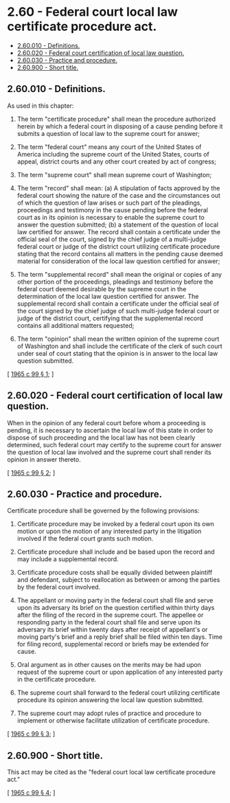 # 2.60 - Federal court local law certificate procedure act.
* [2.60.010 - Definitions.](#260010---definitions)
* [2.60.020 - Federal court certification of local law question.](#260020---federal-court-certification-of-local-law-question)
* [2.60.030 - Practice and procedure.](#260030---practice-and-procedure)
* [2.60.900 - Short title.](#260900---short-title)
## 2.60.010 - Definitions.
As used in this chapter:

1. The term "certificate procedure" shall mean the procedure authorized herein by which a federal court in disposing of a cause pending before it submits a question of local law to the supreme court for answer;

2. The term "federal court" means any court of the United States of America including the supreme court of the United States, courts of appeal, district courts and any other court created by act of congress;

3. The term "supreme court" shall mean supreme court of Washington;

4. The term "record" shall mean: (a) A stipulation of facts approved by the federal court showing the nature of the case and the circumstances out of which the question of law arises or such part of the pleadings, proceedings and testimony in the cause pending before the federal court as in its opinion is necessary to enable the supreme court to answer the question submitted; (b) a statement of the question of local law certified for answer. The record shall contain a certificate under the official seal of the court, signed by the chief judge of a multi-judge federal court or judge of the district court utilizing certificate procedure stating that the record contains all matters in the pending cause deemed material for consideration of the local law question certified for answer;

5. The term "supplemental record" shall mean the original or copies of any other portion of the proceedings, pleadings and testimony before the federal court deemed desirable by the supreme court in the determination of the local law question certified for answer. The supplemental record shall contain a certificate under the official seal of the court signed by the chief judge of such multi-judge federal court or judge of the district court, certifying that the supplemental record contains all additional matters requested;

6. The term "opinion" shall mean the written opinion of the supreme court of Washington and shall include the certificate of the clerk of such court under seal of court stating that the opinion is in answer to the local law question submitted.

\[ [1965 c 99 § 1](https://leg.wa.gov/CodeReviser/documents/sessionlaw/1965c99.pdf?cite=1965%20c%2099%20§%201); \]

## 2.60.020 - Federal court certification of local law question.
When in the opinion of any federal court before whom a proceeding is pending, it is necessary to ascertain the local law of this state in order to dispose of such proceeding and the local law has not been clearly determined, such federal court may certify to the supreme court for answer the question of local law involved and the supreme court shall render its opinion in answer thereto.

\[ [1965 c 99 § 2](https://leg.wa.gov/CodeReviser/documents/sessionlaw/1965c99.pdf?cite=1965%20c%2099%20§%202); \]

## 2.60.030 - Practice and procedure.
Certificate procedure shall be governed by the following provisions:

1. Certificate procedure may be invoked by a federal court upon its own motion or upon the motion of any interested party in the litigation involved if the federal court grants such motion.

2. Certificate procedure shall include and be based upon the record and may include a supplemental record.

3. Certificate procedure costs shall be equally divided between plaintiff and defendant, subject to reallocation as between or among the parties by the federal court involved.

4. The appellant or moving party in the federal court shall file and serve upon its adversary its brief on the question certified within thirty days after the filing of the record in the supreme court. The appellee or responding party in the federal court shall file and serve upon its adversary its brief within twenty days after receipt of appellant's or moving party's brief and a reply brief shall be filed within ten days. Time for filing record, supplemental record or briefs may be extended for cause.

5. Oral argument as in other causes on the merits may be had upon request of the supreme court or upon application of any interested party in the certificate procedure.

6. The supreme court shall forward to the federal court utilizing certificate procedure its opinion answering the local law question submitted.

7. The supreme court may adopt rules of practice and procedure to implement or otherwise facilitate utilization of certificate procedure.

\[ [1965 c 99 § 3](https://leg.wa.gov/CodeReviser/documents/sessionlaw/1965c99.pdf?cite=1965%20c%2099%20§%203); \]

## 2.60.900 - Short title.
This act may be cited as the "federal court local law certificate procedure act."

\[ [1965 c 99 § 4](https://leg.wa.gov/CodeReviser/documents/sessionlaw/1965c99.pdf?cite=1965%20c%2099%20§%204); \]

